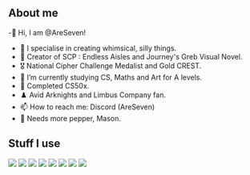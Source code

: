 ## About me
-👋 Hi, I am @AreSeven!
- 👀 I specialise in creating whimsical, silly things.
- 📂 Creator of SCP : Endless Aisles and Journey's Greb Visual Novel.
- 🎖️ National Cipher Challenge Medalist and Gold CREST.
- 🌱 I’m currently studying CS, Maths and Art for A levels.
- 💾 Completed CS50x.
- ♟️ Avid Arknights and Limbus Company fan.
- 📫 How to reach me: Discord (AreSeven)
- 🧂 Needs more pepper, Mason.


## Stuff I use
<img src="https://img.shields.io/badge/Python-%233776AB?logo=python&logoColor=%23FFFFFF"> <img src="https://img.shields.io/badge/JavaScript-%23F7DF1E?logo=javascript&logoColor=%23FFFFFF"> <img src="https://img.shields.io/badge/RenPy-%23FFFFFF?logo=renpy&logoColor=%23FFFFFF&color=%23FF7F7F"> <img src="https://img.shields.io/badge/PyCharm-%23FFFFFF?logo=pycharm&logoColor=%23FFFFFF&color=%2388FF00"> <img src="https://img.shields.io/badge/Godot-%23FFFFFF?logo=godotengine&logoColor=%23FFFFFF&color=%23478CBF"> <img src="https://img.shields.io/badge/C-%23FFFFFF?logo=c&logoColor=%23FFFFFF&color=%23A8B9CC">
<img src="https://img.shields.io/badge/C%2B%2B-%23FFFFFF?logo=cplusplus&logoColor=%23FFFFFF&color=%2300599C"> <img src="https://img.shields.io/badge/Discord-%23FFFFFF?logo=discord&logoColor=%23FFFFFF&color=%235865F2">
